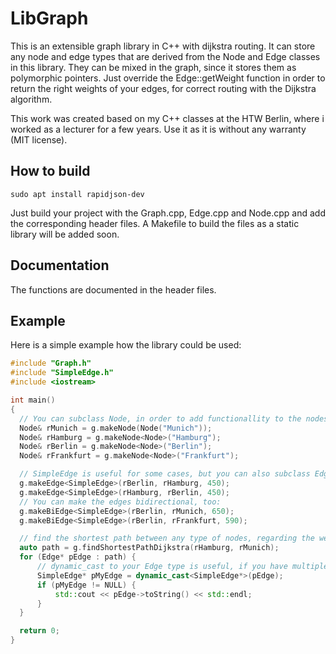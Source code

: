 ﻿LibGraph
========

This is an extensible graph library in C++ with dijkstra routing.
It can store any node and edge types that
are derived from the Node and Edge classes in this library.
They can be mixed in the graph, since it stores them as polymorphic pointers.
Just override the Edge::getWeight function in order to return the right
weights of your edges, for correct routing with the Dijkstra algorithm.

This work was created based on my C++ classes at the HTW Berlin,
where i worked as a lecturer for a few years.
Use it as it is without any warranty (MIT license).


How to build
------------

```sudo apt install rapidjson-dev```

Just build your project with the Graph.cpp, Edge.cpp and Node.cpp and add
the corresponding header files. A Makefile to build the files as a static library
will be added soon.


Documentation
-------------

The functions are documented in the header files.


Example
-------------

Here is a simple example how the library could be used:

```cpp
#include "Graph.h"
#include "SimpleEdge.h"
#include <iostream>

int main()
{
  // You can subclass Node, in order to add functionallity to the nodes.
  Node& rMunich = g.makeNode(Node("Munich"));
  Node& rHamburg = g.makeNode<Node>("Hamburg");
  Node& rBerlin = g.makeNode<Node>("Berlin");
  Node& rFrankfurt = g.makeNode<Node>("Frankfurt");

  // SimpleEdge is useful for some cases, but you can also subclass Edge.
  g.makeEdge<SimpleEdge>(rBerlin, rHamburg, 450);
  g.makeEdge<SimpleEdge>(rHamburg, rBerlin, 450);
  // You can make the edges bidirectional, too:
  g.makeBiEdge<SimpleEdge>(rBerlin, rMunich, 650);
  g.makeBiEdge<SimpleEdge>(rBerlin, rFrankfurt, 590);

  // find the shortest path between any type of nodes, regarding the weight of your edges
  auto path = g.findShortestPathDijkstra(rHamburg, rMunich);
  for (Edge* pEdge : path) {
      // dynamic_cast to your Edge type is useful, if you have multiple different types of edges.
      SimpleEdge* pMyEdge = dynamic_cast<SimpleEdge*>(pEdge);
      if (pMyEdge != NULL) {
          std::cout << pEdge->toString() << std::endl;
      }
  }

  return 0;
}
```
